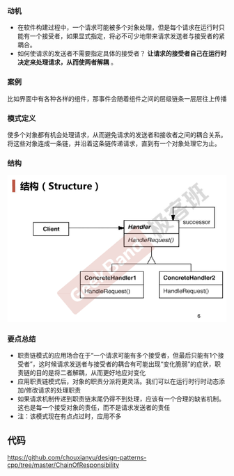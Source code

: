 ### 动机

* 在软件构建过程中，一个请求可能被多个对象处理，但是每个请求在运行时只能有一个接受者，如果显式指定，将必不可少地带来请求发送者与接受者的紧耦合。
* 如何使请求的发送者不需要指定具体的接受者？ **让请求的接受者自己在运行时决定来处理请求，从而使两者解耦** 。

### 案例

比如界面中有各种各样的组件，那事件会随着组件之间的层级链条一层层往上传播

### 模式定义

使多个对象都有机会处理请求，从而避免请求的发送者和接收者之间的耦合关系。将这些对象连成一条链，并沿着这条链传递请求，直到有一个对象处理它为止。

### 结构

![](./images/ChainofResponsibility.png)

### 要点总结

* 职责链模式的应用场合在于“一个请求可能有多个接受者，但最后只能有1个接受者”，这时候请求发送者与接受者的耦合有可能出现“变化脆弱”的症状，职责链的目的是将二者解耦，从而更好地应对变化
* 应用职责链模式后，对象的职责分派将更灵活。我们可以在运行时行时动态添加/修改请求的处理职责
* 如果请求机制传递到职责链末尾仍得不到处理，应该有一个合理的缺省机制。这也是每一个接受对象的责任，而不是请求发送者的责任
* 注：该模式现在有点点过时，应用不多

## 代码

https://github.com/chouxianyu/design-patterns-cpp/tree/master/ChainOfResponsibility

